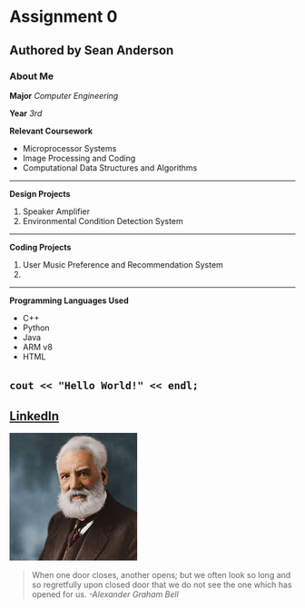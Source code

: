 # Assignment 0
## Authored by Sean Anderson
### About Me
**Major** *Computer Engineering*

**Year** *3rd*

**Relevant Coursework**
- Microprocessor Systems
- Image Processing and Coding
- Computational Data Structures and Algorithms
---
**Design Projects**
1. Speaker Amplifier
2. Environmental Condition Detection System
---
**Coding Projects**
1. User Music Preference and Recommendation System
2. 
---
**Programming Languages Used**
- C++
- Python
- Java
- ARM v8
- HTML

`cout << "Hello World!" << endl;`
---
[LinkedIn](https://www.linkedin.com/in/sean-anderson-403ab4199/)
---
![Alexander Graham Bell](https://github.com/Sanderson1205/cpe322/blob/c6fa6c53ec95700cb22a1e5157c829f5d965cbcc/Alexander%20Graham%20Bell.jpg)
> When one door closes, another opens; but we often look so long and so regretfully upon closed door that we do not see the one which has opened for us.
*-Alexander Graham Bell*
